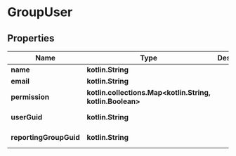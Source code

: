 
# GroupUser

## Properties
Name | Type | Description | Notes
------------ | ------------- | ------------- | -------------
**name** | **kotlin.String** |  |  [optional]
**email** | **kotlin.String** |  |  [optional]
**permission** | **kotlin.collections.Map&lt;kotlin.String, kotlin.Boolean&gt;** |  |  [optional]
**userGuid** | **kotlin.String** |  |  [optional] [readonly]
**reportingGroupGuid** | **kotlin.String** |  |  [optional] [readonly]



